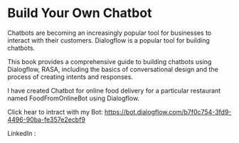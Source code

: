 # Build Your Own Chatbot

Chatbots are becoming an increasingly popular tool for businesses to interact with their customers. Dialogflow is a popular tool for building chatbots.

This book provides a comprehensive guide to building chatbots using Dialogflow, RASA, including the basics of conversational design and the process of creating intents and responses.

I have created Chatbot for online food delivery for a particular restaurant named FoodFromOnlineBot using Dialogflow.

Click hear to intract with my Bot: https://bot.dialogflow.com/b7f0c754-3fd9-4496-90ba-fe357e2ecbf9

LinkedIn : 
